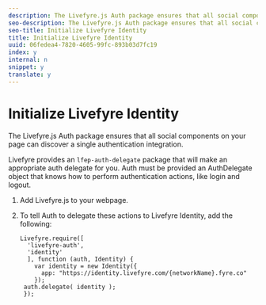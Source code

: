 ```yaml
---
description: The Livefyre.js Auth package ensures that all social components on your page can discover a single authentication integration.
seo-description: The Livefyre.js Auth package ensures that all social components on your page can discover a single authentication integration.
seo-title: Initialize Livefyre Identity
title: Initialize Livefyre Identity
uuid: 06fedea4-7820-4605-99fc-893b03d7fc19
index: y
internal: n
snippet: y
translate: y
---
```


# Initialize Livefyre Identity

The Livefyre.js Auth package ensures that all social components on your page can discover a single authentication integration.

Livefyre provides an `lfep-auth-delegate` package that will make an appropriate auth delegate for you. Auth must be provided an AuthDelegate object that knows how to perform authentication actions, like login and logout.

1. Add Livefyre.js to your webpage.
1. To tell Auth to delegate these actions to Livefyre Identity, add the following:

   ```
   Livefyre.require([ 
     'livefyre-auth', 
     'identity' 
     ], function (auth, Identity) { 
       var identity = new Identity({ 
         app: "https://identity.livefyre.com/{networkName}.fyre.co" 
       }); 
    auth.delegate( identity ); 
    });
   ```

